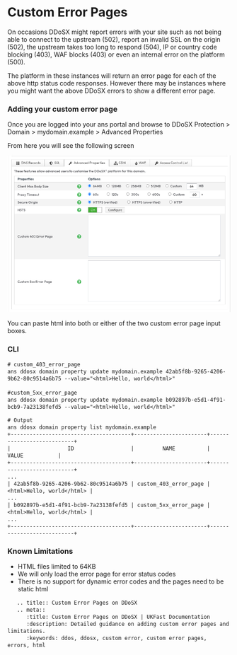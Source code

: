 # Custom Error Pages

On occasions DDoSX might report errors with your site such as not being able to connect to the upstream (502), report an invalid SSL on the origin (502), the upstream takes too long to respond (504), IP or country code blocking (403), WAF blocks (403) or even an internal error on the platform (500). 

The platform in these instances will return an error page for each of the above http status code responses. However there may be instances where you might want the above DDoSX errors to show a different error page.

### Adding your custom error page
Once you are logged into your ans portal and browse to DDoSX Protection > Domain > mydomain.example > Advanced Properties

From here you will see the following screen  

![Advanced Whitelist Global Restriction](files/custom_error_page_properties.png)

You can paste html into both or either of the two custom error page input boxes.

### CLI

```
# custom_403_error_page
ans ddosx domain property update mydomain.example 42ab5f8b-9265-4206-9b62-80c9514a6b75 --value="<html>Hello, world</html>"

#custom_5xx_error_page
ans ddosx domain property update mydomain.example b092897b-e5d1-4f91-bcb9-7a23138fefd5 --value="<html>Hello, world</html>"
```

```
# Output
ans ddosx domain property list mydomain.example 
+--------------------------------------+-----------------------+---------------------------+
|                  ID                  |         NAME          |           VALUE           |
+--------------------------------------+-----------------------+---------------------------+
...
| 42ab5f8b-9265-4206-9b62-80c9514a6b75 | custom_403_error_page | <html>Hello, world</html> |
...
| b092897b-e5d1-4f91-bcb9-7a23138fefd5 | custom_5xx_error_page | <html>Hello, world</html> |
...
+--------------------------------------+-----------------------+---------------------------+
```

### Known Limitations
* HTML files limited to 64KB
* We will only load the error page for error status codes 
* There is no support for dynamic error codes and the pages need to be static html

```eval_rst
   .. title:: Custom Error Pages on DDoSX
   .. meta::
      :title: Custom Error Pages on DDoSX | UKFast Documentation
      :description: Detailed guidance on adding custom error pages and limitations. 
      :keywords: ddos, ddosx, custom error, custom error pages, errors, html
```
